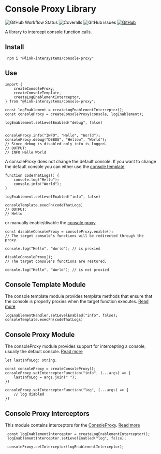 # Console Proxy Library

![GitHub Workflow Status](https://img.shields.io/github/workflow/status/link-intersystems/console-proxy/Node.js%20CI)
![Coveralls](https://img.shields.io/coveralls/github/link-intersystems/console-proxy)
![GitHub issues](https://img.shields.io/github/issues-raw/link-intersystems/console-proxy)
[![GitHub](https://img.shields.io/github/license/link-intersystems/console-proxy?label=license)](LICENSE.md)

A library to intercept console function calls.

## Install

     npm i "@link-intersystems/console-proxy"

## Use

    import {
        createConsoleProxy,
        createConsoleTemplate,
        createLogEnablementInterceptor,
    } from "@link-intersystems/console-proxy";

    const logEnablement = createLogEnablementInterceptor();
    const consoleProxy = createConsoleProxy(console, logEnablement);

    logEnablement.setLevelEnabled("debug", false)


    consoleProxy.info("INFO", "Hello", "World");
    consoleProxy.debug("DEBUG", "Hellow", "World");     
    // Since debug is disabled only info is logged.
    // OUTPUT:
    // INFO Hello World

A consoleProxy does not change the default console. 
If you want to change the default console you can either use the [console template](src/template/README.md)

    function codeThatLogs() {
        console.log("Hello");
        console.info("World");
    }

    logEnablement.setLevelEnabled("info", false)

    consoleTemplate.execFn(codeThatLogs)
    // OUTPUT:
    // Hello

or manually enable/disable the [console proxy](src/proxy/README.md).

    const disableConsoleProxy = consoleProxy.enable();
    // The target console's functions will be redirected through the proxy.

    console.log("Hello", "World"); // is proxied

    disableConsoleProxy();
    // The target console's functions are restored.

    console.log("Hello", "World"); // is not proxied

## Console Template Module

The console template module provides template methods that ensure that the console is properly proxies when the target function executes. [Read more](src/template/README.md)

    logEnablementHandler.setLevelEnabled("info", false);
    consoleTemplate.execFn(codeThatLogs)

## Console Proxy Module

The consoleProxy module provides support for intercepting a console, usually the default console. [Read more](src/proxy/README.md)

    let lastInfoLog: string;

    const consoleProxy = createConsoleProxy();
    consoleProxy.setInterceptorFunction("info", (...args) => {
        lastInfoLog = args.join(" ");
    })

    consoleProxy.setInterceptorFunction("log", (...args) => {
        // log diabled
    })

## Console Proxy Interceptors

This module contains interceptors for the [ConsoleProxy](../proxy/README.md). [Read more](src/interceptors/README.md)

     const logEnablementInterceptor = createLogEnablementInterceptor();
     logEnablementInterceptor.setLevelEnabled("log", false);

     consoleProxy.setInterceptor(logEnablementInterceptor);
